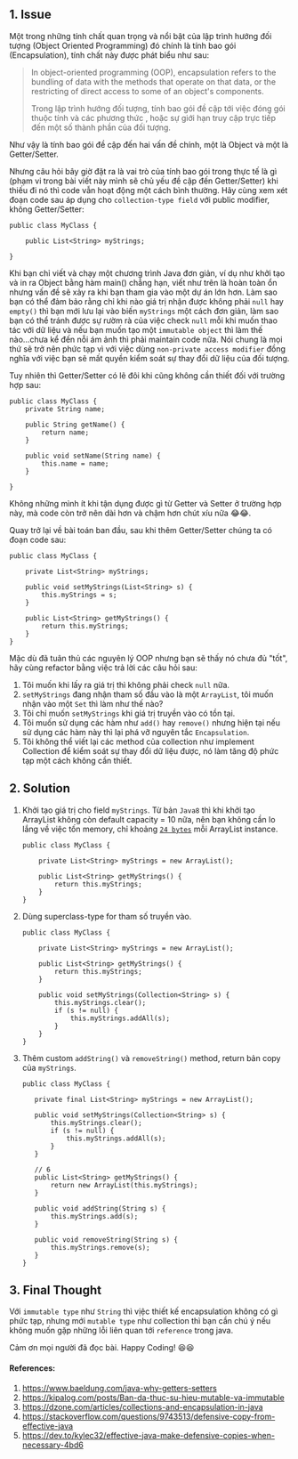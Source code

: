 ## 1. Issue
Một trong những tính chất quan trọng và nổi bật của lập trình hướng đối tượng (Object Oriented Programming) đó chính là tính bao gói (Encapsulation), tính chất này được phát biểu như sau:
> In object-oriented programming (OOP), encapsulation refers to the bundling of data with the methods that operate on that data, or the restricting of direct access to some of an object's components.
>
> Trong lập trình hướng đối tượng, tính bao gói đề cập tới việc đóng gói thuộc tính và các phương thức , hoặc sự giới hạn truy cập trực tiếp đến một số thành phần của đối tượng.

Như vậy là tính bao gói đề cập đến hai vấn đề chính, một là Object và một là Getter/Setter.

Nhưng câu hỏi bây giờ đặt ra là vai trò của tính bao gói trong thực tế là gì (phạm vi trong bài viết này mình sẽ chủ yếu đề cập đến Getter/Setter) khi thiếu đi nó thì code vẫn hoạt động một cách bình thường.
Hãy cùng xem xét  đoạn code sau áp dụng cho `collection-type field` với public modifier, không Getter/Setter:

```
public class MyClass {

    public List<String> myStrings;

}
```

Khi bạn chỉ viết và chạy một chương trình Java đơn giản, ví dụ như khởi tạo và in ra Object bằng hàm main() chẳng hạn, viết như trên là hoàn toàn ổn nhưng vấn đề sẽ xảy ra khi bạn tham gia vào một dự án lớn hơn. Làm sao bạn có thể đảm bảo rằng chỉ khi nào giá trị nhận được không phải `null` hay `empty()` thì bạn mới lưu lại vào biến `myStrings` một cách đơn giản, làm sao bạn có thể tránh được sự rườm rà của việc check `null` mỗi khi muốn thao tác với dữ liệu và nếu bạn muốn tạo một `immutable object` thì làm thế nào...chưa kể đến nỗi ám ảnh thì phải maintain code nữa. Nói chung là mọi thứ sẽ trở nên phức tạp vì với việc dùng `non-private access modifier` đồng nghĩa với việc bạn sẽ mất quyền kiểm soát sự thay đổi dữ liệu của đối tượng. 

Tuy nhiên thì Getter/Setter có lẽ đôi khi cũng không cần thiết đối với trường hợp sau:

```
public class MyClass {
    private String name;
    
    public String getName() {
		return name;
	}
	
	public void setName(String name) {
		this.name = name;
	}
    
}
```
Không những mình ít khi tận dụng được gì từ Getter và Setter ở trường hợp này, mà code còn trở nên dài hơn và chậm hơn chút xíu nữa 😂😂.

Quay trở lại về bài toán ban đầu, sau khi thêm Getter/Setter chúng ta có đoạn code sau:
```
public class MyClass {

    private List<String> myStrings;

    public void setMyStrings(List<String> s) {
        this.myStrings = s;
    }

    public List<String> getMyStrings() {
        return this.myStrings;
    }
}
```
Mặc dù đã tuân thủ các nguyên lý OOP nhưng bạn sẽ thấy nó chưa đủ "tốt", hãy cùng refactor bằng việc trả lời các câu hỏi sau:
1. Tôi muốn khi lấy ra giá trị thì không phải check `null` nữa.
2. `setMyStrings` đang nhận tham số đầu vào là một `ArrayList`, tôi muốn nhận vào một `Set` thì làm như thế nào?
3. Tôi chỉ muốn `setMyStrings` khi giá trị truyền vào có tồn tại.
4. Tôi muốn sử dụng các hàm như `add()` hay `remove()` nhưng hiện tại nếu sử dụng các hàm này thì lại phá vỡ nguyên tắc `Encapsulation`.
5. Tôi không thể viết lại các method của collection như implement Collection<String> để kiểm soát sự thay đổi dữ liệu được, nó làm tăng độ phức tạp một cách không cần thiết.

## 2. Solution
1. Khởi tạo giá trị cho field `myStrings`. Từ bản `Java8` thì khi khởi tạo ArrayList không còn default capacity = 10 nữa, nên bạn không cần lo lắng về việc tốn memory, chỉ khoảng [`24 bytes`](https://www.baeldung.com/java-size-of-object) mỗi ArrayList instance.
    ```
    public class MyClass {

        private List<String> myStrings = new ArrayList();

        public List<String> getMyStrings() {
            return this.myStrings;
        }
    }
    ``` 
2. Dùng superclass-type for tham số truyền vào.
    ```
    public class MyClass {

        private List<String> myStrings = new ArrayList();

        public List<String> getMyStrings() {
            return this.myStrings;
        }

        public void setMyStrings(Collection<String> s) {
            this.myStrings.clear(); 
            if (s != null) { 
                this.myStrings.addAll(s); 
            } 
        }
    }
    ```
3.  Thêm custom `addString()` và `removeString()` method, return bản copy của `myStrings`.
     ```
    public class MyClass {

        private final List<String> myStrings = new ArrayList();

        public void setMyStrings(Collection<String> s) {
            this.myStrings.clear(); 
            if (s != null) { 
                this.myStrings.addAll(s); 
            } 
        }

        // 6
        public List<String> getMyStrings() {
            return new ArrayList(this.myStrings);
        }

        public void addString(String s) { 
            this.myStrings.add(s); 
        }

        public void removeString(String s) { 
            this.myStrings.remove(s); 
        }
    }
    ```
## 3. Final Thought
 Với `immutable type` như `String` thì vịệc thiết kế encapsulation không có gì phức tạp, nhưng mới `mutable type` như collection thì bạn cần chú ý nếu không muốn gặp những lỗi liên quan tới `reference` trong java.
    
Cảm ơn mọi người đã đọc bài. Happy Coding! 😆😆

#### References:
1. https://www.baeldung.com/java-why-getters-setters
2. https://kipalog.com/posts/Ban-da-thuc-su-hieu-mutable-va-immutable
3. https://dzone.com/articles/collections-and-encapsulation-in-java
4. https://stackoverflow.com/questions/9743513/defensive-copy-from-effective-java
5. https://dev.to/kylec32/effective-java-make-defensive-copies-when-necessary-4bd6